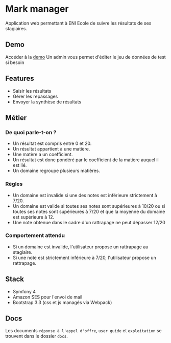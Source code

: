 # Mark manager

Application web permettant à ENI Ecole de suivre les résultats de ses stagiaires.

## Demo

Accéder à la [demo](https://vast-headland-38919.herokuapp.com)
Un admin vous permet d'éditer le jeu de données de test si besoin

## Features

* Saisir les résultats
* Gérer les repassages
* Envoyer la synthèse de résultats

## Métier

### De quoi parle-t-on ?

* Un résultat est compris entre 0 et 20.
* Un résultat appartient à une matière.
* Une matère a un coefficient.
* Un résultat est donc pondéré par le coefficient de la matière auquel il est lié.
* Un domaine regroupe plusieurs matières.

### Règles

* Un domaine est invalide si une des notes est inférieure strictement à 7/20.
* Un domaine est valide si toutes ses notes sont supérieures à 10/20 ou si toutes ses notes sont supérieures à 7/20 et que la moyenne du domaine est supérieure à 12.
* Une note obtenue dans le cadre d'un rattrapage ne peut dépasser 12/20

### Comportement attendu

* Si un domaine est invalide, l'utilisateur propose un rattrapage au stagiaire.
* Si une note est strictement inférieure à 7/20, l'utilisateur propose un rattrapage.


## Stack

* Symfony 4
* Amazon SES pour l'envoi de mail
* Bootstrap 3.3 (css et js managés via Webpack)

## Docs

Les documents `réponse à l'appel d'offre`, `user guide` et `exploitation` se trouvent dans le dossier `docs`.
